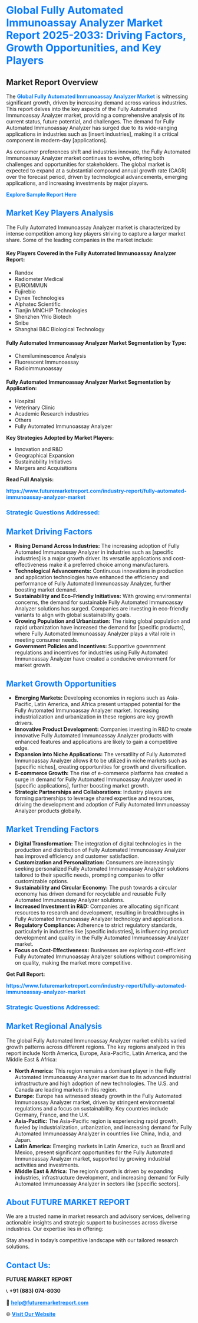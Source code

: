 <h1 style="color: #007BFF;">Global Fully Automated Immunoassay Analyzer Market Report 2025-2033: Driving Factors, Growth Opportunities, and Key Players</h1>

<section id="overview">
<h2>Market Report Overview</h2>
<p>The <a href="https://www.futuremarketreport.com/industry-report/fully-automated-immunoassay-analyzer-market" style="color: #007BFF; text-decoration: none;"><strong>Global Fully Automated Immunoassay Analyzer Market</strong></a> is witnessing significant growth, driven by increasing demand across various industries. This report delves into the key aspects of the Fully Automated Immunoassay Analyzer market, providing a comprehensive analysis of its current status, future potential, and challenges. The demand for Fully Automated Immunoassay Analyzer has surged due to its wide-ranging applications in industries such as [insert industries], making it a critical component in modern-day [applications].</p>
<p>As consumer preferences shift and industries innovate, the Fully Automated Immunoassay Analyzer market continues to evolve, offering both challenges and opportunities for stakeholders. The global market is expected to expand at a substantial compound annual growth rate (CAGR) over the forecast period, driven by technological advancements, emerging applications, and increasing investments by major players.</p>
</section>

<section id="overview">
<p><a href="https://www.futuremarketreport.com/request-sample/reportId=123626" style="color: #007BFF; text-decoration: none;"><strong>Explore Sample Report Here</strong></a></p>
</section>

<section id="key-players">
<h2 style="color: #007BFF;">Market Key Players Analysis</h2>
<p>The Fully Automated Immunoassay Analyzer market is characterized by intense competition among key players striving to capture a larger market share. Some of the leading companies in the market include:</p>
<h4>Key Players Covered in the Fully Automated Immunoassay Analyzer Report:</h4>
<ul><li>Randox</li><li>Radiometer Medical</li><li>EUROIMMUN</li><li>Fujirebio</li><li>Dynex Technologies</li><li>Alphatec Scientific</li><li>Tianjin MNCHIP Technologies</li><li>Shenzhen Yhlo Biotech</li><li>Snibe</li><li>Shanghai B&amp;C Biological Technology</li></ul>
<h4>Fully Automated Immunoassay Analyzer Market Segmentation by Type:</h4>
<ul><li>Chemiluminescence Analysis</li><li>Fluorescent Immunoassay</li><li>Radioimmunoassay</li></ul>

<h4>Fully Automated Immunoassay Analyzer Market Segmentation by Application:</h4>
<ul><li>Hospital</li><li>Veterinary Clinic</li><li>Academic Research industries</li><li>Others</li><li>Fully Automated Immunoassay Analyzer</li></ul>
<p><strong>Key Strategies Adopted by Market Players:</strong></p>
<ul>
<li>Innovation and R&D</li>
<li>Geographical Expansion</li>
<li>Sustainability Initiatives</li>
<li>Mergers and Acquisitions</li>
</ul>
</section>

<section>
<p><strong>Read Full Analysis: </strong></p><a href="https://www.futuremarketreport.com/industry-report/fully-automated-immunoassay-analyzer-market" style="color: #007BFF; text-decoration: none;"><strong>https://www.futuremarketreport.com/industry-report/fully-automated-immunoassay-analyzer-market</strong></a>
<h3 style="color: #007BFF;">Strategic Questions Addressed:</h3>
</section>

<section id="driving-factors">
<h2 style="color: #007BFF;">Market Driving Factors</h2>
<ul>
<li><strong>Rising Demand Across Industries:</strong> The increasing adoption of Fully Automated Immunoassay Analyzer in industries such as [specific industries] is a major growth driver. Its versatile applications and cost-effectiveness make it a preferred choice among manufacturers.</li>
<li><strong>Technological Advancements:</strong> Continuous innovations in production and application technologies have enhanced the efficiency and performance of Fully Automated Immunoassay Analyzer, further boosting market demand.</li>
<li><strong>Sustainability and Eco-Friendly Initiatives:</strong> With growing environmental concerns, the demand for sustainable Fully Automated Immunoassay Analyzer solutions has surged. Companies are investing in eco-friendly variants to align with global sustainability goals.</li>
<li><strong>Growing Population and Urbanization:</strong> The rising global population and rapid urbanization have increased the demand for [specific products], where Fully Automated Immunoassay Analyzer plays a vital role in meeting consumer needs.</li>
<li><strong>Government Policies and Incentives:</strong> Supportive government regulations and incentives for industries using Fully Automated Immunoassay Analyzer have created a conducive environment for market growth.</li>
</ul>
</section>

<section id="growth-opportunities">
<h2 style="color: #007BFF;">Market Growth Opportunities</h2>
<ul>
<li><strong>Emerging Markets:</strong> Developing economies in regions such as Asia-Pacific, Latin America, and Africa present untapped potential for the Fully Automated Immunoassay Analyzer market. Increasing industrialization and urbanization in these regions are key growth drivers.</li>
<li><strong>Innovative Product Development:</strong> Companies investing in R&D to create innovative Fully Automated Immunoassay Analyzer products with enhanced features and applications are likely to gain a competitive edge.</li>
<li><strong>Expansion into Niche Applications:</strong> The versatility of Fully Automated Immunoassay Analyzer allows it to be utilized in niche markets such as [specific niches], creating opportunities for growth and diversification.</li>
<li><strong>E-commerce Growth:</strong> The rise of e-commerce platforms has created a surge in demand for Fully Automated Immunoassay Analyzer used in [specific applications], further boosting market growth.</li>
<li><strong>Strategic Partnerships and Collaborations:</strong> Industry players are forming partnerships to leverage shared expertise and resources, driving the development and adoption of Fully Automated Immunoassay Analyzer products globally.</li>
</ul>
</section>

<section id="trending-factors">
<h2 style="color: #007BFF;">Market Trending Factors</h2>
<ul>
<li><strong>Digital Transformation:</strong> The integration of digital technologies in the production and distribution of Fully Automated Immunoassay Analyzer has improved efficiency and customer satisfaction.</li>
<li><strong>Customization and Personalization:</strong> Consumers are increasingly seeking personalized Fully Automated Immunoassay Analyzer solutions tailored to their specific needs, prompting companies to offer customizable options.</li>
<li><strong>Sustainability and Circular Economy:</strong> The push towards a circular economy has driven demand for recyclable and reusable Fully Automated Immunoassay Analyzer solutions.</li>
<li><strong>Increased Investment in R&D:</strong> Companies are allocating significant resources to research and development, resulting in breakthroughs in Fully Automated Immunoassay Analyzer technology and applications.</li>
<li><strong>Regulatory Compliance:</strong> Adherence to strict regulatory standards, particularly in industries like [specific industries], is influencing product development and quality in the Fully Automated Immunoassay Analyzer market.</li>
<li><strong>Focus on Cost-Effectiveness:</strong> Businesses are exploring cost-efficient Fully Automated Immunoassay Analyzer solutions without compromising on quality, making the market more competitive.</li>
</ul>
</section>

<section>
<p><strong>Get Full Report: </strong></p><a href="https://www.futuremarketreport.com/industry-report/fully-automated-immunoassay-analyzer-market" style="color: #007BFF; text-decoration: none;"><strong>https://www.futuremarketreport.com/industry-report/fully-automated-immunoassay-analyzer-market</strong></a>
<h3 style="color: #007BFF;">Strategic Questions Addressed:</h3>
</section>


<section id="regional-analysis">
<h2 style="color: #007BFF;">Market Regional Analysis</h2>
<p>The global Fully Automated Immunoassay Analyzer market exhibits varied growth patterns across different regions. The key regions analyzed in this report include North America, Europe, Asia-Pacific, Latin America, and the Middle East & Africa:</p>
<ul>
<li><strong>North America:</strong> This region remains a dominant player in the Fully Automated Immunoassay Analyzer market due to its advanced industrial infrastructure and high adoption of new technologies. The U.S. and Canada are leading markets in this region.</li>
<li><strong>Europe:</strong> Europe has witnessed steady growth in the Fully Automated Immunoassay Analyzer market, driven by stringent environmental regulations and a focus on sustainability. Key countries include Germany, France, and the U.K.</li>
<li><strong>Asia-Pacific:</strong> The Asia-Pacific region is experiencing rapid growth, fueled by industrialization, urbanization, and increasing demand for Fully Automated Immunoassay Analyzer in countries like China, India, and Japan.</li>
<li><strong>Latin America:</strong> Emerging markets in Latin America, such as Brazil and Mexico, present significant opportunities for the Fully Automated Immunoassay Analyzer market, supported by growing industrial activities and investments.</li>
<li><strong>Middle East & Africa:</strong> The region’s growth is driven by expanding industries, infrastructure development, and increasing demand for Fully Automated Immunoassay Analyzer in sectors like [specific sectors].</li>
</ul>
</section>

<footer>
<h2 style="color: #007BFF;">About FUTURE MARKET REPORT</h2>
<p>We are a trusted name in market research and advisory services, delivering actionable insights and strategic support to businesses across diverse industries. Our expertise lies in offering:</p>

<p>Stay ahead in today’s competitive landscape with our tailored research solutions.</p>

<h2 style="color: #007BFF;">Contact Us:</h2>
<p><strong>FUTURE MARKET REPORT</strong></p>
<p>📞 <strong>+91 (883) 074-8030</strong></p>
<p>📧 <strong><a href="mailto:help@futuremarketreport.com" style="color: #007BFF;">help@futuremarketreport.com</a></strong></p>
<p>🌐 <strong><a href="https://www.futuremarketreport.com/" style="color: #007BFF;">Visit Our Website</a></strong></p>
</footer>